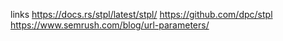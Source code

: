 links 
https://docs.rs/stpl/latest/stpl/
https://github.com/dpc/stpl
https://www.semrush.com/blog/url-parameters/

